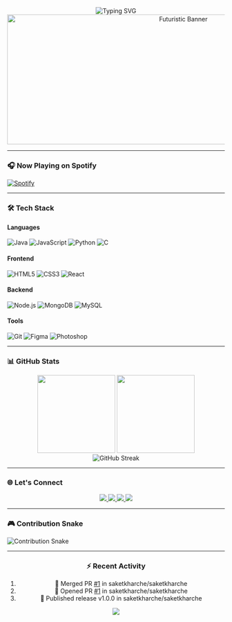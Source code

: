 <div align="center">
  <img src="https://readme-typing-svg.demolab.com?font=Fira+Code&weight=600&size=30&pause=1000&color=20C20E&center=true&vCenter=true&width=435&lines=Full+Stack+Developer;Open+Source+Enthusiast;Tech+Innovator" alt="Typing SVG" />
</div>

<div align="center">
  <img src="https://github.com/saketkharche/saketkharche/blob/main/assets/3d-banner.gif?raw=true" width="800" height="300" alt="Futuristic Banner">
</div>

---

### 🎧 Now Playing on Spotify

[![Spotify](https://spotify-github-readme.vercel.app/api/spotify)](https://open.spotify.com/user/6hdmk3zo4keljfam1exqcxykv)

---

### 🛠️ Tech Stack

#### Languages
![Java](https://img.shields.io/badge/Java-3DDC84?style=for-the-badge&logo=openjdk&logoColor=white)
![JavaScript](https://img.shields.io/badge/JavaScript-F7DF1E?style=for-the-badge&logo=javascript&logoColor=black)
![Python](https://img.shields.io/badge/Python-3776AB?style=for-the-badge&logo=python&logoColor=white)
![C](https://img.shields.io/badge/C-00599C?style=for-the-badge&logo=c&logoColor=white)

#### Frontend
![HTML5](https://img.shields.io/badge/HTML5-E34F26?style=for-the-badge&logo=html5&logoColor=white)
![CSS3](https://img.shields.io/badge/CSS3-1572B6?style=for-the-badge&logo=css3&logoColor=white)
![React](https://img.shields.io/badge/React-61DAFB?style=for-the-badge&logo=react&logoColor=black)

#### Backend
![Node.js](https://img.shields.io/badge/Node.js-339933?style=for-the-badge&logo=nodedotjs&logoColor=white)
![MongoDB](https://img.shields.io/badge/MongoDB-47A248?style=for-the-badge&logo=mongodb&logoColor=white)
![MySQL](https://img.shields.io/badge/MySQL-4479A1?style=for-the-badge&logo=mysql&logoColor=white)

#### Tools
![Git](https://img.shields.io/badge/Git-F05032?style=for-the-badge&logo=git&logoColor=white)
![Figma](https://img.shields.io/badge/Figma-F24E1E?style=for-the-badge&logo=figma&logoColor=white)
![Photoshop](https://img.shields.io/badge/Photoshop-31A8FF?style=for-the-badge&logo=adobephotoshop&logoColor=white)

---

### 📊 GitHub Stats

<div align="center">
  <img height="180em" src="https://github-readme-stats-sigma-five.vercel.app/api?username=saketkharche&show_icons=true&theme=merko&include_all_commits=true&count_private=true&border_radius=20"/>
  <img height="180em" src="https://github-readme-stats-sigma-five.vercel.app/api/top-langs/?username=saketkharche&layout=compact&langs_count=8&theme=merko&border_radius=20"/>
</div>

<div align="center">
  <img src="https://streak-stats.demolab.com?user=saketkharche&theme=merko&border_radius=20&date_format=j%20M%5B%20Y%5D" alt="GitHub Streak">
</div>

---

### 🌐 Let's Connect

<div align="center">
  <a href="https://twitter.com/saketkharche">
    <img src="https://img.shields.io/badge/Twitter-1DA1F2?style=for-the-badge&logo=twitter&logoColor=white" />
  </a>
  <a href="https://www.linkedin.com/in/saket-kharche-9b3323284/">
    <img src="https://img.shields.io/badge/LinkedIn-0077B5?style=for-the-badge&logo=linkedin&logoColor=white" />
  </a>
  <a href="https://leetcode.com/saketkharche/">
    <img src="https://img.shields.io/badge/LeetCode-FFA116?style=for-the-badge&logo=leetcode&logoColor=black" />
  </a>
  <a href="https://www.codechef.com/users/kharchesaket">
    <img src="https://img.shields.io/badge/CodeChef-5B4638?style=for-the-badge&logo=codechef&logoColor=white" />
  </a>
</div>

---

### 🎮 Contribution Snake

![Contribution Snake](https://raw.githubusercontent.com/saketkharche/saketkharche/output/github-contribution-grid-snake.svg)

---

<div align="center">
  <h3>⚡ Recent Activity</h3>
  
  <!--START_SECTION:activity-->
  1. 🎉 Merged PR [#1](https://github.com/saketkharche/saketkharche/pull/1) in saketkharche/saketkharche
  2. 💪 Opened PR [#1](https://github.com/saketkharche/saketkharche/pull/1) in saketkharche/saketkharche
  3. 🚀 Published release v1.0.0 in saketkharche/saketkharche
  <!--END_SECTION:activity-->
</div>

<div align="center">
  <img src="https://visitcount.itsvg.in/api?id=saketkharche&label=Profile%20Views&color=1&icon=5&pretty=true" />
</div>
